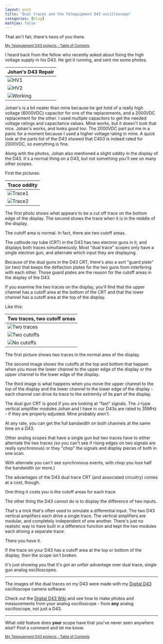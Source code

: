 ```yaml
---
layout: post
title: "Dual traces and the Telequipment D43 oscilloscope"
categories: [blog]
mathjax: false
---
```

That ain't fair, there's twos of you there.

<sub>[My Telequipment D43 projects - Table of Contents](d43toc)</sub>

I heard back from the fellow who recently asked about fixing the high voltage supply in his D43.  He got it running, and sent me some photos.

|Johan's D43 Repair|
|--------------------------|
|![HV1](/assets/2020-04-10-d43-dualtrace/jb/1.jpg)|
|![HV2](/assets/2020-04-10-d43-dualtrace/jb/2.jpg)|
|![Working](/assets/2020-04-10-d43-dualtrace/jb/3.jpg)|

Johan's is a bit neater than mine because he got hold of a really high voltage (6000VDC) capacitor for one of the replacements, and a 2000VDC replacement for the other.  I used multiple capacitors to get the needed voltage ratings and capacitance values.  Mine works, but it doesn't look that nice.  Johan's works, and looks good too.  The 2000VDC part put me in a panic for a moment because I used a higher voltage rating in mine.  A quick look at the parts list of the D43 showed that C403 is indeed rated for 2000VDC, so everything is fine.

Along with the photos, Johan also mentioned a slight oddity in the display of the D43.  It's a normal thing on a D43, but not something you'll see on many other scopes.

First the pictures:

|Trace oddity|
|--------------------------|
|![Trace1](/assets/2020-04-10-d43-dualtrace/jb/4.jpg)|
|![Trace2](/assets/2020-04-10-d43-dualtrace/jb/5.jpg)|

The first photo shows what appears to be a cut off trace on the bottom edge of the display.  The second shows the trace when it is in the middle of the display.

The cutoff area is normal.  In fact, there are two cutoff areas.

The cathode ray tube (CRT) in the D43 has two electron guns in it, and displays both traces simultaneously.  Most "dual trace" scopes only have a single electron gun, and alternate which input they are displaying.

Because of the dual guns in the D43 CRT, there's also a sort "guard plate" (or two) that keeps the deflection plates for the two guns from interfering with each other.  Those guard plates are the reason for the cutoff areas in the display of the D43.

If you examine the two traces on the display, you'll find that the upper channel has a cutoff area at the bottom of the CRT and that the lower channel has a cutoff area at the top of the display.

Like this:

|Two traces, two cutoff areas|
|--------------------------|
|![Two traces](/assets/2020-04-10-d43-dualtrace/traces.png)|
|![Two cutoffs](/assets/2020-04-10-d43-dualtrace/traces-cutoff.png)|
|![No cutoffs](/assets/2020-04-10-d43-dualtrace/traces-nocutoff.png)|

The first picture shows two traces in the normal area of the display.  

The second image shows the cutoffs at the top and bottom that happen when you move the lower channel to the upper edge of the display or the upper channel to the lower edge of the display.

The third image is what happens when you move the upper channel to the top of the display and the lower channel to the lower edge of the display - each channel can drive its trace to the extremity of its part of the display.

The dual gun CRT is good if you are looking at "fast" signals.  The J-type vertical amplifier modules Johan and I have in our D43s are rated to 35MHz - if they are properly adjusted.  Mine probably aren't.

At any rate, you can get the full bandwidth on both channels at the same time on a D43.

Other analog scopes that have a single gun but two traces have to either alternate the two traces (so you can't see if rising edges on two signals are really synchronous) or they "chop" the signals and display pieces of both in one scan.

With alternate you can't see synchronous events, with chop you lose half the bandwidth (or more.)

The advantages of the D43 dual trace CRT (and associated circuitry) comes at a cost, though.

One thing it costs you is the cutoff areas for each trace.

The other thing the D43 cannot do is to display the difference of two inputs.

That's a trick that's often used to simulate a differential input.  The two D43 vertical amplifiers each drive a single trace.  The vertical amplifiers are modular, and completely independent of one another.  There's just no realistic way to have built in a difference function and kept the two modules each driving a separate trace.

There you have it.

If the trace on your D43 has a cutoff area at the top or bottom of the display, then the scope isn't broken.

It's just showing you that it's got an unfair advantage over dual trace, single gun analog oscilloscopes.

---------------

The images of the dual traces on my D43 were made with my [Digital D43](https://github.com/JosephEoff/D43) oscilloscope camera software.

Check out the [Digital D43 Wiki](https://github.com/JosephEoff/D43/wiki) and see how to make photos and measurements from your analog oscilloscope - from **any** analog oscilloscope, not just a D43.

--------

What odd feature does **your** scope have that you've never seen anywhere else?  Post a comment and let me know.

<sub>[My Telequipment D43 projects - Table of Contents](d43toc)</sub>
